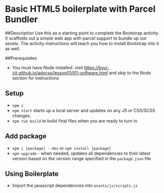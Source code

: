# Basic HTML5 boilerplate with Parcel Bundler

##Description
Use this as a starting point to complete the Bootstrap activity. It scaffolds out a simple web app with parcel support to bundle up our assets. The activity instructions will teach you how to install Bootstrap into it as well.

##Prerequisites

- You must have Node installed. visit https://byui-cit.github.io/advcss/lesson01/l01-software.html and skip to the Node section for instructions

## Setup

- `npm i`
- `npm start` starts up a local server and updates on any JS or CSS/SCSS changes.
- `npm run build` to build final files when you are ready to turn in.

## Add package

- `npm i [package] --dev` or `npm install [package]`
- `npm upgrade` - when needed, updates all dependencies to their latest version based on the version range specified in the `package.json` file

## Using Boilerplate

- Import the javascript dependencies into `assets/js/scripts.js`